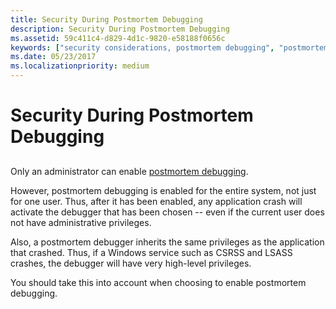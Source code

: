 ```yaml
---
title: Security During Postmortem Debugging
description: Security During Postmortem Debugging
ms.assetid: 59c411c4-d829-4d1c-9820-e58188f0656c
keywords: ["security considerations, postmortem debugging", "postmortem debugging, security considerations"]
ms.date: 05/23/2017
ms.localizationpriority: medium
---
```


# Security During Postmortem Debugging


## <span id="ddk_security_during_postmortem_debugging_dbg"></span><span id="DDK_SECURITY_DURING_POSTMORTEM_DEBUGGING_DBG"></span>


Only an administrator can enable [postmortem debugging](enabling-postmortem-debugging.md).

However, postmortem debugging is enabled for the entire system, not just for one user. Thus, after it has been enabled, any application crash will activate the debugger that has been chosen -- even if the current user does not have administrative privileges.

Also, a postmortem debugger inherits the same privileges as the application that crashed. Thus, if a Windows service such as CSRSS and LSASS crashes, the debugger will have very high-level privileges.

You should take this into account when choosing to enable postmortem debugging.

 

 





